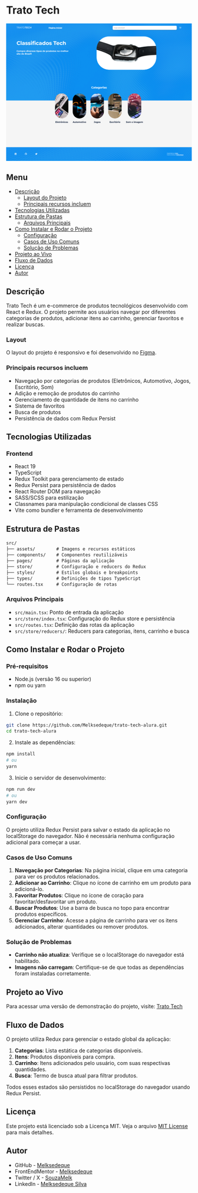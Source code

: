 # Trato Tech

![Tela Principal](/screenshot/tela-principal.png)

## Menu

- [Descrição](#descrição)
  - [Layout do Projeto](#layout)
  - [Principais recursos incluem](#principais-recursos-incluem)
- [Tecnologias Utilizadas](#tecnologias-utilizadas)
- [Estrutura de Pastas](#estrutura-de-pastas)
  - [Arquivos Principais](#arquivos-principais)
- [Como Instalar e Rodar o Projeto](#como-instalar-e-rodar-o-projeto)
  - [Configuração](#configuração)
  - [Casos de Uso Comuns](#casos-de-uso-comuns)
  - [Solução de Problemas](#solução-de-problemas)
- [Projeto ao Vivo](#projeto-ao-vivo)
- [Fluxo de Dados](#fluxo-de-dados)
- [Licença](#licença)
- [Autor](#autor)

## Descrição

Trato Tech é um e-commerce de produtos tecnológicos desenvolvido com React e Redux. O projeto permite aos usuários navegar por diferentes categorias de produtos, adicionar itens ao carrinho, gerenciar favoritos e realizar buscas.

### Layout

O layout do projeto é responsivo e foi desenvolvido no [Figma](https://www.figma.com/design/XuqzfXGFTPQYR5O1SS60NI/React--gerenciamento-de-estados-globais-com-Redux-%7C-TratoTech--Community-?node-id=50-4&p=f&t=KSRbNzHDojI3PBXO-0).

### Principais recursos incluem

- Navegação por categorias de produtos (Eletrônicos, Automotivo, Jogos, Escritório, Som)
- Adição e remoção de produtos do carrinho
- Gerenciamento de quantidade de itens no carrinho
- Sistema de favoritos
- Busca de produtos
- Persistência de dados com Redux Persist

## Tecnologias Utilizadas

### Frontend

- React 19
- TypeScript
- Redux Toolkit para gerenciamento de estado
- Redux Persist para persistência de dados
- React Router DOM para navegação
- SASS/SCSS para estilização
- Classnames para manipulação condicional de classes CSS
- Vite como bundler e ferramenta de desenvolvimento

## Estrutura de Pastas

```
src/
├── assets/        # Imagens e recursos estáticos
├── components/    # Componentes reutilizáveis
├── pages/         # Páginas da aplicação
├── store/         # Configuração e reducers do Redux
├── styles/        # Estilos globais e breakpoints
├── types/         # Definições de tipos TypeScript
└── routes.tsx     # Configuração de rotas
```

### Arquivos Principais

- `src/main.tsx`: Ponto de entrada da aplicação
- `src/store/index.tsx`: Configuração do Redux store e persistência
- `src/routes.tsx`: Definição das rotas da aplicação
- `src/store/reducers/`: Reducers para categorias, itens, carrinho e busca

## Como Instalar e Rodar o Projeto

### Pré-requisitos

- Node.js (versão 16 ou superior)
- npm ou yarn

### Instalação

1. Clone o repositório:

```bash
git clone https://github.com/Melksedeque/trato-tech-alura.git
cd trato-tech-alura
```

2. Instale as dependências:

```bash
npm install
# ou
yarn
```

3. Inicie o servidor de desenvolvimento:

```bash
npm run dev
# ou
yarn dev
```

### Configuração

O projeto utiliza Redux Persist para salvar o estado da aplicação no localStorage do navegador. Não é necessária nenhuma configuração adicional para começar a usar.

### Casos de Uso Comuns

1. **Navegação por Categorias**: Na página inicial, clique em uma categoria para ver os produtos relacionados.
2. **Adicionar ao Carrinho**: Clique no ícone de carrinho em um produto para adicioná-lo.
3. **Favoritar Produtos**: Clique no ícone de coração para favoritar/desfavoritar um produto.
4. **Buscar Produtos**: Use a barra de busca no topo para encontrar produtos específicos.
5. **Gerenciar Carrinho**: Acesse a página de carrinho para ver os itens adicionados, alterar quantidades ou remover produtos.

### Solução de Problemas

- **Carrinho não atualiza**: Verifique se o localStorage do navegador está habilitado.
- **Imagens não carregam**: Certifique-se de que todas as dependências foram instaladas corretamente.

## Projeto ao Vivo

Para acessar uma versão de demonstração do projeto, visite: [Trato Tech](#)

## Fluxo de Dados

O projeto utiliza Redux para gerenciar o estado global da aplicação:

1. **Categorias**: Lista estática de categorias disponíveis.
2. **Itens**: Produtos disponíveis para compra.
3. **Carrinho**: Itens adicionados pelo usuário, com suas respectivas quantidades.
4. **Busca**: Termo de busca atual para filtrar produtos.

Todos esses estados são persistidos no localStorage do navegador usando Redux Persist.

## Licença

Este projeto está licenciado sob a Licença MIT. Veja o arquivo [MIT License](https://https://github.com/Melksedeque/trato-tech-alura?tab=MIT-1-ov-file) para mais detalhes.

## Autor

- GitHub - [Melksedeque](https://github.com/Melksedeque/)
- FrontEndMentor - [Melksedeque](https://www.frontendmentor.io/profile/Melksedeque)
- Twitter / X - [SouzaMelk](https://x.com/SouzaMelk)
- LinkedIn - [Melksedeque Silva](https://www.linkedin.com/in/melksedeque-silva/)
